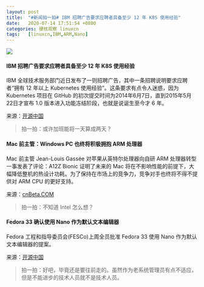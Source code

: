 ```yaml
---
layout: post
title:	"#新闻拍一拍# IBM 招聘广告要求应聘者具备至少 12 年 K8S 使用经验"
date:	2020-07-14 17:51:54 +0800 
categories:	硬核观察 linuxcn 
tags:	[linuxcn,IBM,ARM,Nano]
---
```



![](/Asserts/Images//attachment/album/202007/14/175144nc58y5j0ecxygcgr.jpg)


#### IBM 招聘广告要求应聘者具备至少 12 年 K8S 使用经验


IBM 全球技术服务部门近日发布了一则招聘广告，其中一条招聘说明要求应聘者“拥有 12 年以上 Kubernetes 使用经验”。这条要求有点令人迷惑，因为 Kubernetes 项目在 GitHub 的初次提交时间为2014年6月7日，直到2015年5月22日才宣布 1.0 版本进入功能冻结阶段，也就是说诞生至今才 6 年。


来源：[开源中国](https://www.oschina.net/news/117168/ibm-kubernetes-experience-job-ad)



> 
> 拍一拍：或许加班能将一天算成两天？
> 
> 
> 


#### Mac 前主管：Windows PC 也终将积极拥抱 ARM 处理器


Mac 前主管 Jean-Louis Gassée 对苹果从英特尔处理器向自研 ARM 处理器转型一事发表了评论：A12Z Bionic 证明了未来的 Mac 将在不影响性能的前提下，大幅降低整机的热设计功耗。为了保持在市场上的竞争力，竞争对手也终将不得不提供对 ARM CPU 的更好支持。


来源：[cnBeta.COM](https://www.cnbeta.com/articles/tech/1002869.htm)



> 
> 拍一拍：不知道 Intel 怎么想？
> 
> 
> 


#### Fedora 33 确认使用 Nano 作为默认文本编辑器


Fedora 工程和指导委员会(FESCo)上周全员批准 Fedora 33 使用 Nano 作为默认文本编辑器的提案。


来源：[开源中国](https://www.oschina.net/news/117170/fedora-33-nano-is-the-default)



> 
> 拍一拍：好吧，毕竟还是要往前走的。虽然作为老系统管理员有点不适应，但是不能进步的技术人员就不是技术人员。
> 
> 
>
